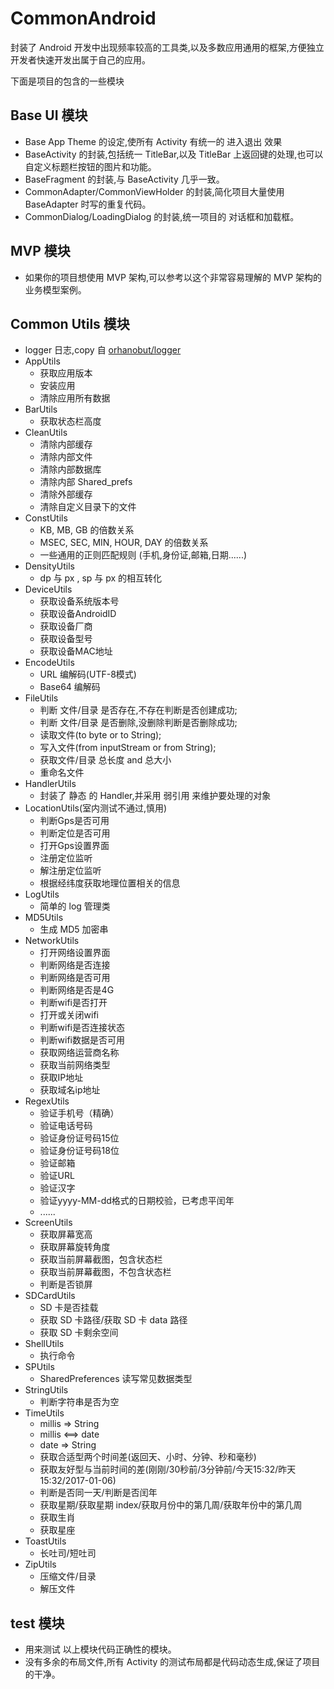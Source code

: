 # CommonAndroid

封装了 Android 开发中出现频率较高的工具类,以及多数应用通用的框架,方便独立开发者快速开发出属于自己的应用。

下面是项目的包含的一些模块

## Base UI 模块
- Base App Theme 的设定,使所有 Activity 有统一的 进入退出 效果
- BaseActivity 的封装,包括统一 TitleBar,以及 TitleBar 上返回键的处理,也可以自定义标题栏按钮的图片和功能。
- BaseFragment 的封装,与 BaseActivity 几乎一致。
- CommonAdapter/CommonViewHolder 的封装,简化项目大量使用 BaseAdapter 时写的重复代码。
- CommonDialog/LoadingDialog 的封装,统一项目的 对话框和加载框。

## MVP 模块
- 如果你的项目想使用 MVP 架构,可以参考以这个非常容易理解的 MVP 架构的业务模型案例。

## Common Utils 模块

- logger 日志,copy 自 [orhanobut/logger](https://github.com/orhanobut/logger)
- AppUtils
    * 获取应用版本
    * 安装应用
    * 清除应用所有数据
- BarUtils
    * 获取状态栏高度
- CleanUtils
    * 清除内部缓存
    * 清除内部文件
    * 清除内部数据库
    * 清除内部 Shared_prefs
    * 清除外部缓存
    * 清除自定义目录下的文件
- ConstUtils
    * KB, MB, GB 的倍数关系
    * MSEC, SEC, MIN, HOUR, DAY 的倍数关系
    * 一些通用的正则匹配规则 (手机,身份证,邮箱,日期......)
- DensityUtils
    * dp 与 px , sp 与 px 的相互转化
- DeviceUtils
    * 获取设备系统版本号
    * 获取设备AndroidID
    * 获取设备厂商
    * 获取设备型号
    * 获取设备MAC地址
- EncodeUtils
    * URL 编解码(UTF-8模式)
    * Base64 编解码
- FileUtils
    * 判断 文件/目录 是否存在,不存在判断是否创建成功;
    * 判断 文件/目录 是否删除,没删除判断是否删除成功;
    * 读取文件(to byte or to String);
    * 写入文件(from inputStream or from String);
    * 获取文件/目录 总长度 and 总大小
    * 重命名文件
- HandlerUtils
    * 封装了 静态 的 Handler,并采用 弱引用 来维护要处理的对象
- LocationUtils(室内测试不通过,慎用)
    * 判断Gps是否可用
    * 判断定位是否可用
    * 打开Gps设置界面
    * 注册定位监听
    * 解注册定位监听
    * 根据经纬度获取地理位置相关的信息
- LogUtils
    * 简单的 log 管理类
- MD5Utils
    * 生成 MD5 加密串
- NetworkUtils
    * 打开网络设置界面
    * 判断网络是否连接
    * 判断网络是否可用
    * 判断网络是否是4G
    * 判断wifi是否打开
    * 打开或关闭wifi
    * 判断wifi是否连接状态
    * 判断wifi数据是否可用
    * 获取网络运营商名称
    * 获取当前网络类型
    * 获取IP地址
    * 获取域名ip地址
- RegexUtils
    * 验证手机号（精确）
    * 验证电话号码
    * 验证身份证号码15位
    * 验证身份证号码18位
    * 验证邮箱
    * 验证URL
    * 验证汉字
    * 验证yyyy-MM-dd格式的日期校验，已考虑平闰年
    * ......
- ScreenUtils
    * 获取屏幕宽高
    * 获取屏幕旋转角度
    * 获取当前屏幕截图，包含状态栏
    * 获取当前屏幕截图，不包含状态栏
    * 判断是否锁屏
- SDCardUtils
    * SD 卡是否挂载
    * 获取 SD 卡路径/获取 SD 卡 data 路径
    * 获取 SD 卡剩余空间
- ShellUtils
    * 执行命令
- SPUtils
    * SharedPreferences 读写常见数据类型
- StringUtils
    * 判断字符串是否为空
- TimeUtils
    * millis => String
    * millis <==> date
    * date => String
    * 获取合适型两个时间差(返回天、小时、分钟、秒和毫秒)
    * 获取友好型与当前时间的差(刚刚/30秒前/3分钟前/今天15:32/昨天15:32/2017-01-06)
    * 判断是否同一天/判断是否闰年
    * 获取星期/获取星期 index/获取月份中的第几周/获取年份中的第几周
    * 获取生肖
    * 获取星座
- ToastUtils
    * 长吐司/短吐司
- ZipUtils
    * 压缩文件/目录
    * 解压文件

## test 模块
- 用来测试 以上模块代码正确性的模块。
- 没有多余的布局文件,所有 Activity 的测试布局都是代码动态生成,保证了项目的干净。